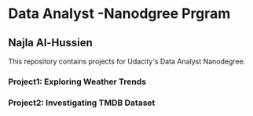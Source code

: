 # Data Analyst -Nanodgree Prgram #
## Najla Al-Hussien ## 

This repository contains projects for Udacity's Data Analyst Nanodegree.

### Project1: Exploring Weather Trends ###

### Project2: Investigating TMDB Dataset ### 
